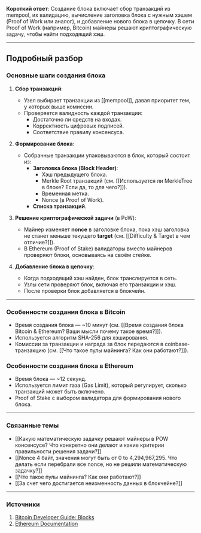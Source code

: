 
**Короткий ответ**: Создание блока включает сбор транзакций из mempool, их валидацию, вычисление заголовка блока с нужным хэшем (Proof of Work или аналог), и добавление нового блока в цепочку. В сети Proof of Work (например, Bitcoin) майнеры решают криптографическую задачу, чтобы найти подходящий хэш.

---

## Подробный разбор

### Основные шаги создания блока

1. **Сбор транзакций**:
   - Узел выбирает транзакции из [[mempool]], давая приоритет тем, у которых выше комиссии.
   - Проверяется валидность каждой транзакции:
     - Достаточно ли средств на входах.
     - Корректность цифровых подписей.
     - Соответствие правилу консенсуса.

2. **Формирование блока**:
   - Собранные транзакции упаковываются в блок, который состоит из:
     - **Заголовка блока (Block Header)**:
       - Хэш предыдущего блока.
       - Merkle Root транзакций (см. [[Используется ли MerkleTree в блоке? Если да, то для чего?]]).
       - Временная метка.
       - Nonce (в Proof of Work).
     - **Списка транзакций**.

3. **Решение криптографической задачи** (в PoW):
   - Майнер изменяет **nonce** в заголовке блока, пока хэш заголовка не станет меньше текущего **target** (см. [[Difficulty & Target в чем отличие?]]).
   - В Ethereum (Proof of Stake) валидаторы вместо майнеров проверяют блоки, основываясь на своём стейке.

4. **Добавление блока в цепочку**:
   - Когда подходящий хэш найден, блок транслируется в сеть.
   - Узлы сети проверяют блок, включая его транзакции и хэш.
   - После проверки блок добавляется в блокчейн.

---

### Особенности создания блока в Bitcoin
- Время создания блока — ~10 минут (см. [[Время создания блока Bitcoin & Ethereum? Ваши мысли почему такое время?]]).
- Используется алгоритм SHA-256 для хэширования.
- Комиссии за транзакции и награда за блок передаются в coinbase-транзакцию (см. [[Что такое пулы майнинга? Как они работают?]]).

### Особенности создания блока в Ethereum
- Время блока — ~12 секунд.
- Используется лимит газа (Gas Limit), который регулирует, сколько транзакций может быть включено.
- Proof of Stake с выбором валидатора для формирования нового блока.

---

### Связанные темы
- [[Какую математическую задачку решают майнеры в POW консенсусе? Что конкретно они делают и какие критерии правильности решения задачи?]]
- [[Nonce 4 байт, значения могут быть от 0 to 4,294,967,295. Что делать если перебрали все nonce, но не решили математическую задачку?]]
- [[Что такое пулы майнинга? Как они работают?]]
- [[За счет чего достигается неизменность данных в блокчейне?]]

---

### Источники
1. [Bitcoin Developer Guide: Blocks](https://bitcoin.org/en/developer-guide#blocks)
2. [Ethereum Documentation](https://ethereum.org/en/developers/docs/blocks/)